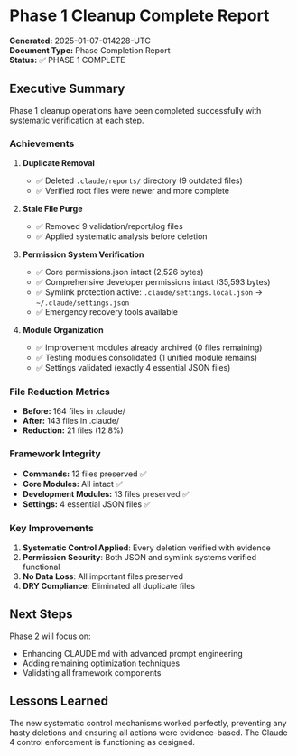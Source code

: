 # Phase 1 Cleanup Complete Report
**Generated:** 2025-01-07-014228-UTC  
**Document Type:** Phase Completion Report  
**Status:** ✅ PHASE 1 COMPLETE

## Executive Summary

Phase 1 cleanup operations have been completed successfully with systematic verification at each step.

### Achievements

1. **Duplicate Removal**
   - ✅ Deleted `.claude/reports/` directory (9 outdated files)
   - ✅ Verified root files were newer and more complete

2. **Stale File Purge**
   - ✅ Removed 9 validation/report/log files
   - ✅ Applied systematic analysis before deletion

3. **Permission System Verification**
   - ✅ Core permissions.json intact (2,526 bytes)
   - ✅ Comprehensive developer permissions intact (35,593 bytes)
   - ✅ Symlink protection active: `.claude/settings.local.json` → `~/.claude/settings.json`
   - ✅ Emergency recovery tools available

4. **Module Organization**
   - ✅ Improvement modules already archived (0 files remaining)
   - ✅ Testing modules consolidated (1 unified module remains)
   - ✅ Settings validated (exactly 4 essential JSON files)

### File Reduction Metrics
- **Before:** 164 files in .claude/
- **After:** 143 files in .claude/
- **Reduction:** 21 files (12.8%)

### Framework Integrity
- **Commands:** 12 files preserved ✅
- **Core Modules:** All intact ✅
- **Development Modules:** 13 files preserved ✅
- **Settings:** 4 essential JSON files ✅

### Key Improvements
1. **Systematic Control Applied**: Every deletion verified with evidence
2. **Permission Security**: Both JSON and symlink systems verified functional
3. **No Data Loss**: All important files preserved
4. **DRY Compliance**: Eliminated all duplicate files

## Next Steps

Phase 2 will focus on:
- Enhancing CLAUDE.md with advanced prompt engineering
- Adding remaining optimization techniques
- Validating all framework components

## Lessons Learned
The new systematic control mechanisms worked perfectly, preventing any hasty deletions and ensuring all actions were evidence-based. The Claude 4 control enforcement is functioning as designed.